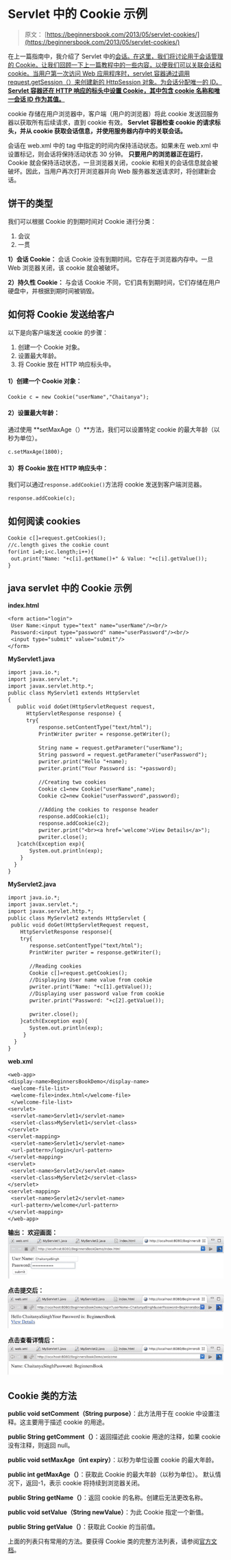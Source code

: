 # Servlet 中的 Cookie 示例

> 原文： [https://beginnersbook.com/2013/05/servlet-cookies/](https://beginnersbook.com/2013/05/servlet-cookies/)

在上一篇指南中，我介绍了 Servlet 中的[会话。在这里，我们将讨论用于会话管理的 Cookie。让我们回顾一下上一篇教程中的一些内容，以便我们可以关联会话和 cookie。当用户第一次访问 Web 应用程序时，servlet 容器通过调用 request.getSession（）来创建新的 HttpSession 对象。为会话分配唯一​​的 ID。 **Servlet 容器还在 HTTP 响应的标头中设置 Cookie，其中包含 cookie 名称和唯一会话 ID 作为其值。**](https://beginnersbook.com/2013/05/http-session/)

cookie 存储在用户浏览器中，客户端（用户的浏览器）将此 cookie 发送回服务器以获取所有后续请求，直到 cookie 有效。 **Servlet 容器检查 cookie 的请求标头，并从 cookie 获取会话信息，并使用服务器内存中的关联会话。**

会话在 web.xml 中的 tag 中指定的时间内保持活动状态。如果未在 web.xml 中设置标记，则会话将保持活动状态 30 分钟。 **只要用户的浏览器正在运行**，Cookie 就会保持活动状态，一旦浏览器关闭，cookie 和相关的会话信息就会被破坏。因此，当用户再次打开浏览器并向 Web 服务器发送请求时，将创建新会话。

## 饼干的类型

我们可以根据 Cookie 的到期时间对 Cookie 进行分类：

1.  会议
2.  一贯

**1）会话 Cookie：**
会话 Cookie 没有到期时间。它存在于浏览器内存中。一旦 Web 浏览器关闭，该 cookie 就会被破坏。

**2）持久性 Cookie：**
与会话 Cookie 不同，它们具有到期时间，它们存储在用户硬盘中，并根据到期时间被销毁。

## 如何将 Cookie 发送给客户

以下是向客户端发送 cookie 的步骤：

1.  创建一个 Cookie 对象。
2.  设置最大年龄。
3.  将 Cookie 放在 HTTP 响应标头中。

#### 1）创建一个 Cookie 对象：

```
Cookie c = new Cookie("userName","Chaitanya");

```

#### 2）设置最大年龄：

通过使用 **setMaxAge（）**方法，我们可以设置特定 cookie 的最大年龄（以秒为单位）。

```
c.setMaxAge(1800);

```

#### 3）将 Cookie 放在 HTTP 响应头中：

我们可以通过`response.addCookie()`方法将 cookie 发送到客户端浏览器。

```
response.addCookie(c);

```

## 如何阅读 cookies

```
Cookie c[]=request.getCookies(); 
//c.length gives the cookie count 
for(int i=0;i<c.length;i++){  
 out.print("Name: "+c[i].getName()+" & Value: "+c[i].getValue());
}
```

## java servlet 中的 Cookie 示例

**index.html**

```
<form action="login">
 User Name:<input type="text" name="userName"/><br/>
 Password:<input type="password" name="userPassword"/><br/>
 <input type="submit" value="submit"/>
</form>

```

**MyServlet1.java**

```
import java.io.*;
import javax.servlet.*;
import javax.servlet.http.*;
public class MyServlet1 extends HttpServlet 
{
   public void doGet(HttpServletRequest request, 
      HttpServletResponse response) {
      try{
          response.setContentType("text/html");
          PrintWriter pwriter = response.getWriter();

          String name = request.getParameter("userName");
          String password = request.getParameter("userPassword");
          pwriter.print("Hello "+name);
          pwriter.print("Your Password is: "+password);

          //Creating two cookies
          Cookie c1=new Cookie("userName",name);
          Cookie c2=new Cookie("userPassword",password);

          //Adding the cookies to response header
          response.addCookie(c1);
          response.addCookie(c2);
          pwriter.print("<br><a href='welcome'>View Details</a>");
          pwriter.close();
   }catch(Exception exp){
       System.out.println(exp);
    }
  }
}
```

**MyServlet2.java**

```
import java.io.*;
import javax.servlet.*;
import javax.servlet.http.*;
public class MyServlet2 extends HttpServlet {
 public void doGet(HttpServletRequest request, 
    HttpServletResponse response){
    try{
       response.setContentType("text/html");
       PrintWriter pwriter = response.getWriter();

       //Reading cookies
       Cookie c[]=request.getCookies(); 
       //Displaying User name value from cookie
       pwriter.print("Name: "+c[1].getValue()); 
       //Displaying user password value from cookie
       pwriter.print("Password: "+c[2].getValue());

       pwriter.close();
    }catch(Exception exp){
       System.out.println(exp);
     }
  }
}
```

**web.xml**

```
<web-app>
<display-name>BeginnersBookDemo</display-name>
 <welcome-file-list>
 <welcome-file>index.html</welcome-file>
 </welcome-file-list>
<servlet>
 <servlet-name>Servlet1</servlet-name>
 <servlet-class>MyServlet1</servlet-class>
</servlet>
<servlet-mapping>
 <servlet-name>Servlet1</servlet-name>
 <url-pattern>/login</url-pattern>
</servlet-mapping>
<servlet>
 <servlet-name>Servlet2</servlet-name>
 <servlet-class>MyServlet2</servlet-class>
</servlet>
<servlet-mapping>
 <servlet-name>Servlet2</servlet-name>
 <url-pattern>/welcome</url-pattern>
</servlet-mapping>
</web-app>

```

**输出：**
**欢迎画面：**
![](img/a09f3a461238103d86372219cc921947.jpg)

**点击提交后：**
![](img/4ca5ec0a6064d71a3f0ef7cf1765d34a.jpg)

**点击查看详情后：**
![](img/8a4f68e6533768d919f075ed9e2c2c12.jpg)

## Cookie 类的方法

**public void setComment（String purpose）**：此方法用于在 cookie 中设置注释。这主要用于描述 cookie 的用途。

**public String getComment（）**：返回描述此 cookie 用途的注释，如果 cookie 没有注释，则返回 null。

**public void setMaxAge（int expiry）**：以秒为单位设置 cookie 的最大年龄。

**public int getMaxAge（）**：获取此 Cookie 的最大年龄（以秒为单位）。
默认情况下，返回-1，表示 cookie 将持续到浏览器关闭。

**public String getName（）**：返回 cookie 的名称。创建后无法更改名称。

**public void setValue（String newValue）**：为此 Cookie 指定一个新值。

**public String getValue（）**：获取此 Cookie 的当前值。

上面的列表只有常用的方法。要获得 Cookie 类的完整方法列表，请参阅[官方文档](https://docs.oracle.com/javaee/7/api/javax/servlet/http/Cookie.html)。